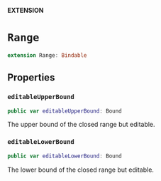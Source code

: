 **EXTENSION**

# `Range`
```swift
extension Range: Bindable
```

## Properties
### `editableUpperBound`

```swift
public var editableUpperBound: Bound
```

The upper bound of the closed range but editable.

### `editableLowerBound`

```swift
public var editableLowerBound: Bound
```

The lower bound of the closed range but editable.
